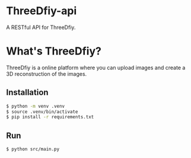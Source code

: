 # ThreeDfiy-api
A RESTful API for ThreeDfiy.

# What's ThreeDfiy?
ThreeDfiy is a online platform where you can upload images and create a 3D reconstruction of the images.

## Installation
```bash
$ python -m venv .venv
$ source .venv/bin/activate
$ pip install -r requirements.txt
```

## Run
```bash
$ python src/main.py
```
